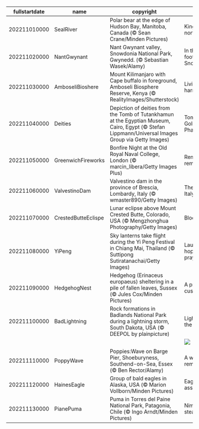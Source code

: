 |fullstartdate|name|copyright|title|image|
|--|--|--|--|--|
202211010000|SealRiver|Polar bear at the edge of Hudson Bay, Manitoba, Canada (© Sean Crane/Minden Pictures)|Kings of the north|![](/en-GB/2022/11/202211010000SealRiver.jpg)|
202211020000|NantGwynant|Nant Gwynant valley, Snowdonia National Park, Gwynedd. (© Sebastian Wasek/Alamy)|In the foothills of Snowdon|![](/en-GB/2022/11/202211020000NantGwynant.jpg)|
202211030000|AmboseliBioshere|Mount Kilimanjaro with Cape buffalo in foreground, Amboseli Biosphere Reserve, Kenya (© RealityImages/Shutterstock)|Living in harmony|![](/en-GB/2022/11/202211030000AmboseliBioshere.jpg)|
202211040000|Deities|Depiction of deities from the Tomb of Tutankhamun at the Egyptian Museum, Cairo, Egypt (© Stefan Lippmann/Universal Images Group via Getty Images)|Tomb of the Golden Pharaoh|![](/en-GB/2022/11/202211040000Deities.jpg)|
202211050000|GreenwichFireworks|Bonfire Night at the Old Royal Naval College, London (© marcin_libera/Getty Images Plus)|Remember, remember…|![](/en-GB/2022/11/202211050000GreenwichFireworks.jpg)|
202211060000|ValvestinoDam|Valvestino dam in the province of Brescia, Lombardy, Italy (© wmaster890/Getty Images)|The fjords of Italy|![](/en-GB/2022/11/202211060000ValvestinoDam.jpg)|
202211070000|CrestedButteEclispe|Lunar eclipse above Mount Crested Butte, Colorado, USA (© Mengzhonghua Photography/Getty Images)|Blood moon|![](/en-GB/2022/11/202211070000CrestedButteEclispe.jpg)|
202211080000|YiPeng|Sky lanterns take flight during the Yi Peng Festival in Chiang Mai, Thailand (© Suttipong Sutiratanachai/Getty Images)|Launching hopes and prayers|![](/en-GB/2022/11/202211080000YiPeng.jpg)|
202211090000|HedgehogNest|Hedgehog (Erinaceus europaeus) sheltering in a pile of fallen leaves, Sussex (© Jules Cox/Minden Pictures)|A prickly customer|![](/en-GB/2022/11/202211090000HedgehogNest.jpg)|
202211100000|BadLightning|Rock formations in Badlands National Park during a lightning storm, South Dakota, USA (© DEEPOL by plainpicture)|Lighting up the Badlands|![](/en-GB/2022/11/202211100000BadLightning.jpg)|
||||![](/en-GB/2022/11/.jpg)|
202211110000|PoppyWave|Poppies:Wave on Barge Pier, Shoeburyness, Southend-on-Sea, Essex (© Ben Rector/Alamy)|A wave of remembrance|![](/en-GB/2022/11/202211110000PoppyWave.jpg)|
202211120000|HainesEagle|Group of bald eagles in Alaska, USA (© Marion Vollborn/Minden Pictures)|Eagles assemble!|![](/en-GB/2022/11/202211120000HainesEagle.jpg)|
202211130000|PianePuma|Puma in Torres del Paine National Park, Patagonia, Chile (© Ingo Arndt/Minden Pictures)|Nimble and stealthy|![](/en-GB/2022/11/202211130000PianePuma.jpg)|
